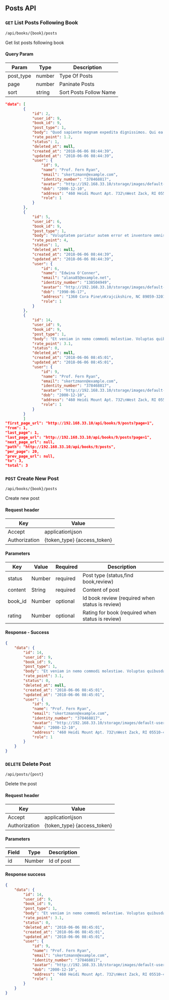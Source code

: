 ## Posts API

### `GET` List Posts Following Book
```
/api/books/{book}/posts
```
Get list posts following book

#### Query Param
| Param | Type | Description |
|---|---|---|
| post_type | number | Type Of Posts |
| page | number | Paninate Posts |
| sort | string | Sort Posts Follow Name |

```json
"data": [
        {
            "id": 2,
            "user_id": 9,
            "book_id": 9,
            "post_type": 1,
            "body": "Quod sapiente magnam expedita dignissimos. Qui ea iusto et odio. Quidem aut eos sunt nisi ut aliquid ex.",
            "rate_point": 1.2,
            "status": 1,
            "deleted_at": null,
            "created_at": "2018-06-06 08:44:39",
            "updated_at": "2018-06-06 08:44:39",
            "user": {
                "id": 9,
                "name": "Prof. Fern Ryan",
                "email": "skertzmann@example.com",
                "identity_number": "378468817",
                "avatar": "http://192.168.33.10/storage/images/default-user.png",
                "dob": "2000-12-10",
                "address": "460 Heidi Mount Apt. 732\nWest Zack, RI 05510-4851",
                "role": 1
            }
        },
        {
            "id": 5,
            "user_id": 6,
            "book_id": 9,
            "post_type": 1,
            "body": "Voluptatem pariatur autem error et inventore omnis. Odio sit odit assumenda voluptas aspernatur. Ea qui dolore optio modi autem recusandae dicta.",
            "rate_point": 4,
            "status": 1,
            "deleted_at": null,
            "created_at": "2018-06-06 08:44:39",
            "updated_at": "2018-06-06 08:44:39",
            "user": {
                "id": 6,
                "name": "Edwina O'Conner",
                "email": "alana85@example.net",
                "identity_number": "138504949",
                "avatar": "http://192.168.33.10/storage/images/default-user.png",
                "dob": "1990-06-17",
                "address": "1360 Cora Pine\nKrajcikshire, NC 89059-3201",
                "role": 1
            }
        },
        {
            "id": 14,
            "user_id": 9,
            "book_id": 9,
            "post_type": 1,
            "body": "Et veniam in nemo commodi molestiae. Voluptas quibusdam perferendis beatae molestias. Qui deserunt cumque veniam commodi et debitis recusandae.",
            "rate_point": 3.1,
            "status": 0,
            "deleted_at": null,
            "created_at": "2018-06-06 08:45:01",
            "updated_at": "2018-06-06 08:45:01",
            "user": {
                "id": 9,
                "name": "Prof. Fern Ryan",
                "email": "skertzmann@example.com",
                "identity_number": "378468817",
                "avatar": "http://192.168.33.10/storage/images/default-user.png",
                "dob": "2000-12-10",
                "address": "460 Heidi Mount Apt. 732\nWest Zack, RI 05510-4851",
                "role": 1
            }
        }
        ]
"first_page_url": "http://192.168.33.10/api/books/9/posts?page=1",
"from": 1,
"last_page": 1,
"last_page_url": "http://192.168.33.10/api/books/9/posts?page=1",
"next_page_url": null,
"path": "http://192.168.33.10/api/books/9/posts",
"per_page": 20,
"prev_page_url": null,
"to": 3,
"total": 3
```
### `POST` Create New Post
```
/api/books/{book}/posts
```
Create new post

#### Request header
| Key | Value |
|---|---|
|Accept|application\json|
|Authorization|{token_type} {access_token}

#### Parameters
| Key | Value | Required | Description |
|---|---|---|---|
| status | Number | required | Post type (status,find book,review) |
| content | String | required | Content of post |
| book_id | Number | optional | Id book review (required when status is review) |
| rating | Number | optional | Rating for book (required when status is review) |

#### Response - Success
```json
{
    "data": {
        "id": 14,
        "user_id": 9,
        "book_id": 9,
        "post_type": 1,
        "body": "Et veniam in nemo commodi molestiae. Voluptas quibusdam perferendis beatae molestias. Qui deserunt cumque veniam commodi et debitis recusandae.",
        "rate_point": 3.1,
        "status": 0,
        "deleted_at": null,
        "created_at": "2018-06-06 08:45:01",
        "updated_at": "2018-06-06 08:45:01",
        "user": {
            "id": 9,
            "name": "Prof. Fern Ryan",
            "email": "skertzmann@example.com",
            "identity_number": "378468817",
            "avatar": "http://192.168.33.10/storage/images/default-user.png",
            "dob": "2000-12-10",
            "address": "460 Heidi Mount Apt. 732\nWest Zack, RI 05510-4851",
            "role": 1
        }
    }
}
```
### `DELETE` Delete Post
```
/api/posts/{post}
```
Delete the post
#### Request header
| Key | Value |
|---|---|
|Accept|application\json|
|Authorization|{token_type} {access_token}
#### Parameters
| Field | Type | Description |
| --- | --- | --- |
| id | Number | Id of post |
#### Response success

```json
{
    "data": {
        "id": 14,
        "user_id": 9,
        "book_id": 9,
        "post_type": 1,
        "body": "Et veniam in nemo commodi molestiae. Voluptas quibusdam perferendis beatae molestias. Qui deserunt cumque veniam commodi et debitis recusandae.",
        "rate_point": 3.1,
        "status": 0,
        "deleted_at": "2018-06-06 08:45:01",
        "created_at": "2018-06-06 08:45:01",
        "updated_at": "2018-06-06 08:45:01",
        "user": {
            "id": 9,
            "name": "Prof. Fern Ryan",
            "email": "skertzmann@example.com",
            "identity_number": "378468817",
            "avatar": "http://192.168.33.10/storage/images/default-user.png",
            "dob": "2000-12-10",
            "address": "460 Heidi Mount Apt. 732\nWest Zack, RI 05510-4851",
            "role": 1
        }
    }
}
```
